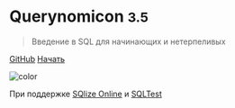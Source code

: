 <!-- _coverpage.md -->



# Querynomicon <small>3.5</small>

> Введение в SQL для начинающих и нетерпеливых


[GitHub](https://github.com/vndv/querynomicon)
[Начать](README.md)

![color](#f0f0f0)

При поддержке [SQlize Online](https://sqlize.online) и [SQLTest](https://sqltest.online/ru)
